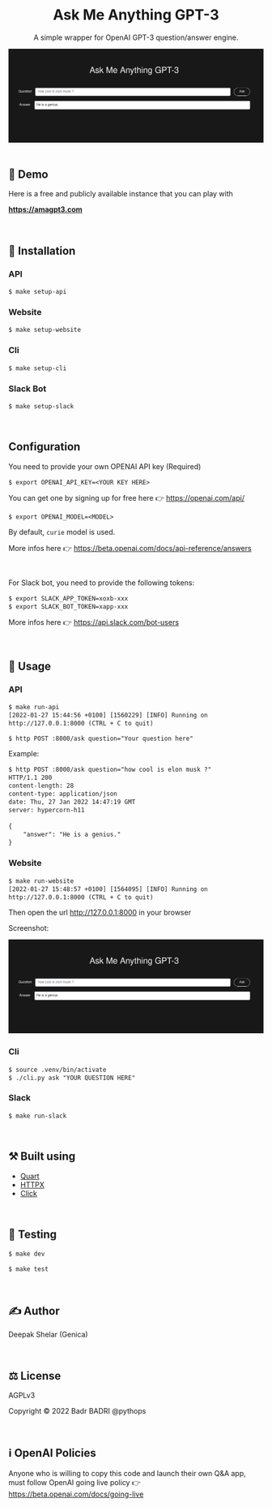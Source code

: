 <h1 align="center">Ask Me Anything GPT-3</h1>

<div align="cetner">
  <p align="center">A simple wrapper for OpenAI GPT-3 question/answer engine.</p>
  <img src="assets/website.png" alt="AMA GTP3"></img>
</div>

<br>

## 💫 Demo
Here is a free and publicly available instance that you can play with

**https://amagpt3.com**

<br>

## 🔌 Installation

### API
```
$ make setup-api
```

### Website
```
$ make setup-website
```

### Cli
```
$ make setup-cli
```

### Slack Bot
```
$ make setup-slack
```

<br>

## Configuration
You need to provide your own OPENAI API key (Required)
```
$ export OPENAI_API_KEY=<YOUR KEY HERE>
```
You can get one by signing up for free here 👉 https://openai.com/api/

```
$ export OPENAI_MODEL=<MODEL>
```
By default, `curie` model  is used.

More infos here 👉 https://beta.openai.com/docs/api-reference/answers

<br>

For Slack bot, you need to provide the following tokens:
```
$ export SLACK_APP_TOKEN=xoxb-xxx
$ export SLACK_BOT_TOKEN=xapp-xxx
```
More infos here 👉 https://api.slack.com/bot-users

<br>

## 🚀 Usage
### API
```
$ make run-api
[2022-01-27 15:44:56 +0100] [1560229] [INFO] Running on http://127.0.0.1:8000 (CTRL + C to quit)
```

```
$ http POST :8000/ask question="Your question here"
```

Example:
```
$ http POST :8000/ask question="how cool is elon musk ?"
HTTP/1.1 200
content-length: 28
content-type: application/json
date: Thu, 27 Jan 2022 14:47:19 GMT
server: hypercorn-h11

{
    "answer": "He is a genius."
}
```


### Website
```
$ make run-website
[2022-01-27 15:48:57 +0100] [1564095] [INFO] Running on http://127.0.0.1:8000 (CTRL + C to quit)
```
Then open the url http://127.0.0.1:8000 in your browser

Screenshot:

<div align="cetner">
  <img src="assets/website.png" alt="AMA GTP3"></img>
</div>


### Cli
```
$ source .venv/bin/activate
$ ./cli.py ask "YOUR QUESTION HERE"
```

### Slack
```
$ make run-slack
```

<br>

## ⚒️  Built using
- [Quart](https://github.com/pgjones/quart)
- [HTTPX](https://www.python-httpx.org/)
- [Click](https://click.palletsprojects.com/en/8.0.x/)

<br>

## 🔧 Testing
```
$ make dev
```

```
$ make test
```

<br>

## ✍️  Author

Deepak Shelar (Genica)

<br>

## ⚖️  License
AGPLv3

Copyright © 2022 Badr BADRI @pythops

<br>

## ℹ️  OpenAI Policies
Anyone who is willing to copy this  code and launch their own Q&A app, must follow OpenAI going live policy 👉 https://beta.openai.com/docs/going-live
